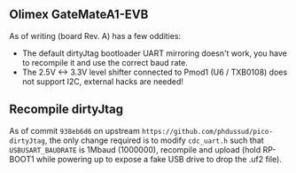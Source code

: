 Olimex GateMateA1-EVB
---------------------

As of writing (board Rev. A) has a few oddities:
- The default dirtyJtag bootloader UART mirroring doesn't work, you have to recompile it and use the correct baud rate.
- The 2.5V <-> 3.3V level shifter connected to Pmod1 (U6 / TXB0108) does not support I2C, external hacks are needed!


Recompile dirtyJtag
-------------------

As of commit `938eb6d6` on upstream `https://github.com/phdussud/pico-dirtyJtag`, the only change required is to modify `cdc_uart.h` such that `USBUSART_BAUDRATE` is 1Mbaud (1000000), recompile and upload (hold RP-BOOT1 while powering up to expose a fake USB drive to drop the .uf2 file).
